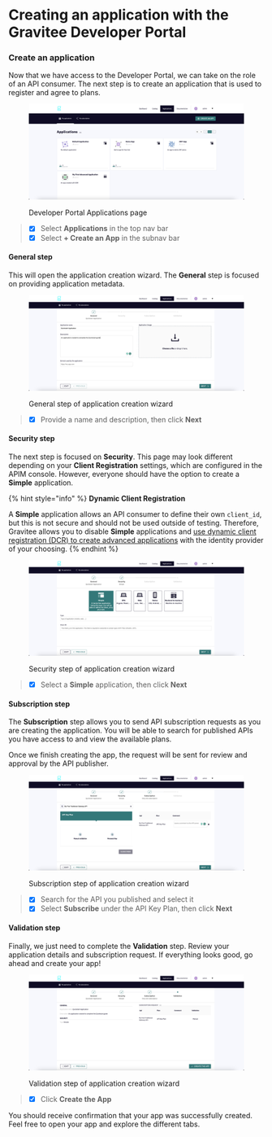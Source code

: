# Creating an application with the Gravitee Developer Portal

### Create an application

Now that we have access to the Developer Portal, we can take on the role of an API consumer. The next step is to create an application that is used to register and agree to plans.

<figure><img src="../../../../.gitbook/assets/Screenshot 2023-11-21 at 6.06.07 PM.png" alt=""><figcaption><p>Developer Portal Applications page</p></figcaption></figure>

> * [x] Select **Applications** in the top nav bar
> * [x] Select **+ Create an App** in the subnav bar

#### General step

This will open the application creation wizard. The **General** step is focused on providing application metadata.&#x20;

<figure><img src="../../../../.gitbook/assets/Screenshot 2023-11-21 at 6.18.07 PM.png" alt=""><figcaption><p>General step of application creation wizard</p></figcaption></figure>

> * [x] Provide a name and description, then click **Next**

#### Security step

The next step is focused on **Security**. This page may look different depending on your **Client Registration** settings, which are configured in the APIM console. However, everyone should have the option to create a **Simple** application.&#x20;

{% hint style="info" %}
**Dynamic Client Registration**

A **Simple** application allows an API consumer to define their own `client_id`, but this is not secure and should not be used outside of testing. Therefore, Gravitee allows you to disable **Simple** applications and [use dynamic client registration (DCR) to create advanced applications](https://documentation.gravitee.io/apim/guides/api-exposure-plans-applications-and-subscriptions/plans-1#advanced-application-configuration) with the identity provider of your choosing.&#x20;
{% endhint %}

<figure><img src="../../../../.gitbook/assets/Screenshot 2023-11-21 at 6.29.05 PM.png" alt=""><figcaption><p>Security step of application creation wizard</p></figcaption></figure>

> * [x] Select a **Simple** application, then click **Next**

#### Subscription step

The **Subscription** step allows you to send API subscription requests as you are creating the application. You will be able to search for published APIs you have access to and view the available plans.

Once we finish creating the app, the request will be sent for review and approval by the API publisher.

<figure><img src="../../../../.gitbook/assets/Screenshot 2023-11-21 at 6.33.09 PM.png" alt=""><figcaption><p>Subscription step of application creation wizard</p></figcaption></figure>

> * [x] Search for the API you published and select it
> * [x] Select **Subscribe** under the API Key Plan, then click **Next**

#### Validation step

Finally, we just need to complete the **Validation** step. Review your application details and subscription request. If everything looks good, go ahead and create your app!

<figure><img src="../../../../.gitbook/assets/Screenshot 2023-11-21 at 6.36.14 PM.png" alt=""><figcaption><p>Validation step of application creation wizard</p></figcaption></figure>

> * [x] Click **Create the App**

You should receive confirmation that your app was successfully created. Feel free to open your app and explore the different tabs.
